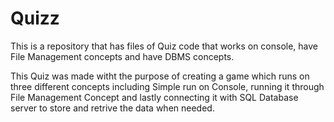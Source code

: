 # Quizz
This is a repository that has files of Quiz code that works on console, have File Management concepts and have DBMS concepts.

This Quiz was made witht the purpose of creating a game which runs on three different concepts including Simple run on Console, running it through File Management Concept and lastly connecting it with SQL Database server to store and retrive the data when needed.  
